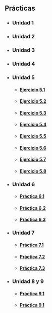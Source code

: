 <h2>Prácticas</h2>
    <ul>
        <li type="disc"><h3>Unidad 1</h3></li>
        <li type="disc"><h3>Unidad 2</h3></li>
        <li type="disc"><h3>Unidad 3</h3></li>
        <li type="disc"><h3>Unidad 4</h3></li>
        <li type="disc"><h3>Unidad 5</h3></li>
            <ul>
                <li type="circle"><h4><a href="./05_Practica_Arrays/Ejercicio1.html">Ejercicio 5.1</a></h4></li>
                <li type="circle"><h4><a href="./05_Practica_Arrays/Ejercicio2.html">Ejercicio 5.2</a></h4></li>
                <li type="circle"><h4><a href="./05_Practica_Arrays/Ejercicio3.html">Ejercicio 5.3</a></h4></li>
                <li type="circle"><h4><a href="./05_Practica_Arrays/Ejercicio4.html">Ejercicio 5.4</a></h4></li>
                <li type="circle"><h4><a href="./05_Practica_Arrays/Ejercicio5.html">Ejercicio 5.5</a></h4></li>
                <li type="circle"><h4><a href="./05_Practica_Arrays/Ejercicio6.html">Ejercicio 5.6</a></h4></li>
                <li type="circle"><h4><a href="./05_Practica_Arrays/Ejercicio7.html">Ejercicio 5.7</a></h4></li>
                <li type="circle"><h4><a href="./05_Practica_Arrays/Ejercicio8.html">Ejercicio 5.8</a></h4></li>
            </ul>
        <li type="disc"><h3>Unidad 6</h3>
            <ul>
                <li type="circle"><h4><a href="./06_Practicas/practica06_01.html">Práctica 6.1</a></h4></li>
                <li type="circle"><h4><a href="./06_Practicas/practica06_02.html">Práctica 6.2</a></h4></li>
                <li type="circle"><h4><a href="./06_Practicas/practica06_03.html">Práctica 6.3</a></h4></li>
            </ul>
        </li>
        <li type="disc"><h3>Unidad 7</h3>
            <ul>
                <li type="circle"><h4><a href="./07_Practicas/practica07_01.html">Práctica 7.1</a></h4></li>
                <li type="circle"><h4><a href="./07_Practicas/practica07_02.html">Práctica 7.2</a></h4></li>
                <li type="circle"><h4><a href="./07_Practicas/practica07_03.html">Práctica 7.3</a></h4></li>
            </ul>
        </li>
        <li type="disc"><h3>Unidad 8 y 9</h3>
            <ul>
                <li type="circle"><h4><a href="./08_09_Practicas/practica09_01.html">Práctica 9.1</a></h4></li>
                <li type="circle"><h4><a href="./08_09_Practicas/practica09_02.html">Práctica 9.1</a></h4></li>
            </ul>
        </li>
    </ul>
